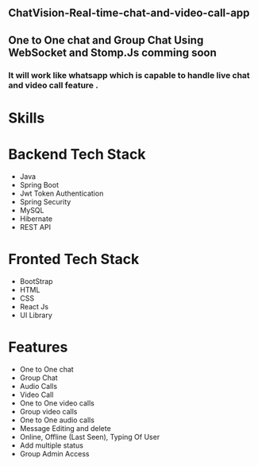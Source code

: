 ## ChatVision-Real-time-chat-and-video-call-app          
## One to One chat and Group Chat Using WebSocket and Stomp.Js  comming soon
### It will work like whatsapp which is capable to handle live chat and video call feature .
# Skills     
# Backend Tech Stack
- Java
- Spring Boot
- Jwt Token Authentication
- Spring Security
- MySQL                   
- Hibernate
- REST API
# Fronted Tech Stack 
- BootStrap
- HTML
- CSS
- React Js
- UI Library
# Features
- One to One chat
- Group Chat
- Audio Calls 
- Video Call
- One to One video calls
- Group video calls
- One to One audio calls
- Message Editing and delete
- Online, Offline (Last Seen), Typing Of User 
- Add multiple status   
- Group Admin Access                       
                             
  
